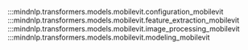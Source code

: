 :::mindnlp.transformers.models.mobilevit.configuration_mobilevit
:::mindnlp.transformers.models.mobilevit.feature_extraction_mobilevit
:::mindnlp.transformers.models.mobilevit.image_processing_mobilevit
:::mindnlp.transformers.models.mobilevit.modeling_mobilevit